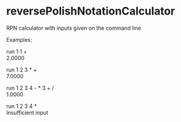 # reversePolishNotationCalculator
RPN calculator with inputs given on the command line

Examples:

run 1 1 +  
2.0000

run 1 2 3 * +  
7.0000

run 1 2 3 4 - \* 3 + /  
1.0000

run 1 2 3 4 *  
Insufficient input
